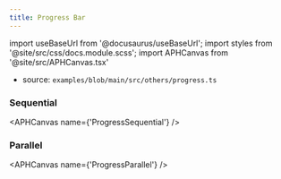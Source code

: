 ```yaml
---
title: Progress Bar
---
```


import useBaseUrl from '@docusaurus/useBaseUrl';
import styles from '@site/src/css/docs.module.scss';
import APHCanvas from '@site/src/APHCanvas.tsx'

- source: `examples/blob/main/src/others/progress.ts`

### Sequential

<APHCanvas name={'ProgressSequential'} />

### Parallel

<APHCanvas name={'ProgressParallel'} />


